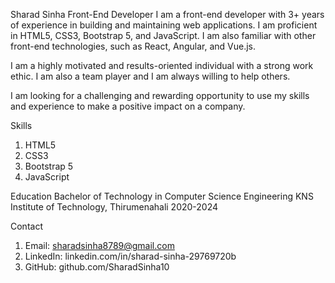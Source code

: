Sharad Sinha
Front-End Developer
I am a front-end developer with 3+ years of experience in building and maintaining web applications. I am proficient in HTML5, CSS3, Bootstrap 5, and JavaScript. I am also familiar with other front-end technologies, such as React, Angular, and Vue.js.

I am a highly motivated and results-oriented individual with a strong work ethic. I am also a team player and I am always willing to help others.

I am looking for a challenging and rewarding opportunity to use my skills and experience to make a positive impact on a company.

Skills
1. HTML5
2. CSS3
3. Bootstrap 5
4. JavaScript

Education
Bachelor of Technology in Computer Science Engineering
KNS Institute of Technology, Thirumenahali
2020-2024

Contact
1. Email: sharadsinha8789@gmail.com
2. LinkedIn: linkedin.com/in/sharad-sinha-29769720b
3. GitHub: github.com/SharadSinha10
